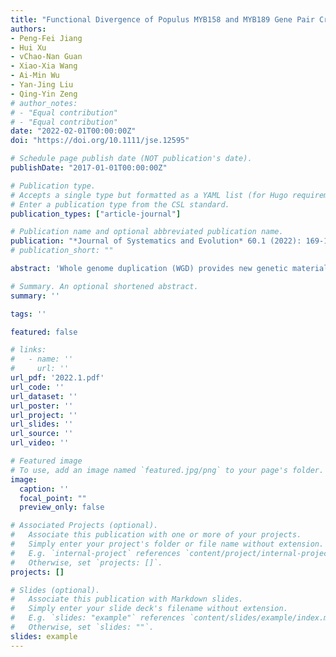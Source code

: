 ```yaml
---
title: "Functional Divergence of Populus MYB158 and MYB189 Gene Pair Created by Whole Genome Duplication"
authors:
- Peng-Fei Jiang
- Hui Xu
- vChao-Nan Guan
- Xiao-Xia Wang
- Ai-Min Wu
- Yan-Jing Liu
- Qing-Yin Zeng
# author_notes:
# - "Equal contribution"
# - "Equal contribution"
date: "2022-02-01T00:00:00Z"
doi: "https://doi.org/10.1111/jse.12595" 

# Schedule page publish date (NOT publication's date).
publishDate: "2017-01-01T00:00:00Z"

# Publication type.
# Accepts a single type but formatted as a YAML list (for Hugo requirements).
# Enter a publication type from the CSL standard.
publication_types: ["article-journal"]

# Publication name and optional abbreviated publication name.
publication: "*Journal of Systematics and Evolution* 60.1 (2022): 169-185"
# publication_short: ""

abstract: 'Whole genome duplication (WGD) provides new genetic material for genome evolution. After a WGD event, some duplicates are lost, while other duplicates still persist and evolve diverse functions. A particular challenge is to understand how this diversity arises. This study identified two WGD‐derived duplicates, MYB158 and MYB189, from Populus tomentosa. Populus MYB158 and MYB189 had expression divergence. Populus tomentosa overexpressing MYB158 or MYB189 had similar phenotypes: creep growth, decreased width of xylem and secondary cell wall thickness. Compared to wild‐type, neither myb158 mutant nor myb158 myb189 double mutant showed obvious phenotypic variation in P. tomentosa. Although MYB158 and MYB189 proteins could repress the same structural genes involved in lignin, cellulose, and xylan biosynthesis, the two proteins had their own specific regulatory targets. Populus MYB158 could act as the upstream regulator of secondary cell wall NAC master switch and directly represses the expression of the SND1‐B2 gene. Taken together, Populus MYB158 and MYB189 have retained similar functions in negatively regulating secondary cell wall biosynthesis, but have evolved partially distinct functions in direct regulation of NAC master switch, with MYB158 playing a more crucial role. Our findings provide new insights into the evolutionary and functional divergence of WGD‐derived duplicate genes.'

# Summary. An optional shortened abstract.
summary: ''

tags: ''

featured: false

# links:
#   - name: ''
#     url: ''
url_pdf: '2022.1.pdf'
url_code: ''
url_dataset: ''
url_poster: ''
url_project: ''
url_slides: ''
url_source: ''
url_video: ''

# Featured image
# To use, add an image named `featured.jpg/png` to your page's folder. 
image:
  caption: ''
  focal_point: ""
  preview_only: false

# Associated Projects (optional).
#   Associate this publication with one or more of your projects.
#   Simply enter your project's folder or file name without extension.
#   E.g. `internal-project` references `content/project/internal-project/index.md`.
#   Otherwise, set `projects: []`.
projects: []

# Slides (optional).
#   Associate this publication with Markdown slides.
#   Simply enter your slide deck's filename without extension.
#   E.g. `slides: "example"` references `content/slides/example/index.md`.
#   Otherwise, set `slides: ""`.
slides: example
---
```



